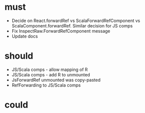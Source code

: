 must
====

* Decide on React.forwardRef vs ScalaForwardRefComponent vs ScalaComponent.forwardRef. Similar decision for JS comps
* Fix InspectRaw.ForwardRefComponent message
* Update docs

should
======

* JS/Scala comps - allow mapping of R
* JS/Scala comps - add R to unmounted
* JsForwardRef unmounted was copy-pasted
* RefForwarding to JS/Scala comps

could
=====

